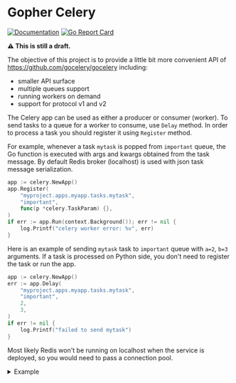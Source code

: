 # Gopher Celery

[![Documentation](https://godoc.org/github.com/marselester/gopher-celery?status.svg)](https://pkg.go.dev/github.com/marselester/gopher-celery)
[![Go Report Card](https://goreportcard.com/badge/github.com/marselester/gopher-celery)](https://goreportcard.com/report/github.com/marselester/gopher-celery)

**⚠️ This is still a draft.**

The objective of this project is to provide
a little bit more convenient API of https://github.com/gocelery/gocelery including:

- smaller API surface
- multiple queues support
- running workers on demand
- support for protocol v1 and v2

The Celery app can be used as either a producer or consumer (worker).
To send tasks to a queue for a worker to consume, use `Delay` method.
In order to process a task you should register it using `Register` method.

For example, whenever a task `mytask` is popped from `important` queue,
the Go function is executed with args and kwargs obtained from the task message.
By default Redis broker (localhost) is used with json task message serialization.

```go
app := celery.NewApp()
app.Register(
	"myproject.apps.myapp.tasks.mytask",
	"important",
	func(p *celery.TaskParam) {},
)
if err := app.Run(context.Background()); err != nil {
	log.Printf("celery worker error: %v", err)
}
```

Here is an example of sending `mytask` task to `important` queue with `a=2`, `b=3` arguments.
If a task is processed on Python side,
you don't need to register the task or run the app.

```go
app := celery.NewApp()
err := app.Delay(
	"myproject.apps.myapp.tasks.mytask",
	"important",
	2,
	3,
)
if err != nil {
	log.Printf("failed to send mytask")
}
```

Most likely Redis won't be running on localhost when the service is deployed,
so you would need to pass a connection pool.

<details>

<summary>Example</summary>

```go
package main

import (
	"context"
	"os"
	"time"

	"github.com/go-kit/log"
	"github.com/go-kit/log/level"
	"github.com/gomodule/redigo/redis"
	celery "github.com/marselester/gopher-celery"
)

func main() {
	logger := log.NewJSONLogger(log.NewSyncWriter(os.Stderr))

	pool := redis.Pool{
		Dial: func() (redis.Conn, error) {
			c, err := redis.DialURL(
				"redis://my-redis",
				redis.DialConnectTimeout(5*time.Second),
			)
			if err != nil {
				level.Error(logger).Log("msg", "Redis dial failed", "err", err)
			}
			return c, err
		},
		// Check the health of an idle connection before using.
		TestOnBorrow: func(c redis.Conn, t time.Time) error {
			_, err := c.Do("PING")
			return err
		},
		// Maximum number of idle connections in the pool.
		MaxIdle: 3,
		// Close connections after remaining idle for given duration.
		IdleTimeout: 5 * time.Minute,
	}
	c := pool.Get()
	if _, err := c.Do("PING"); err != nil {
		level.Error(logger).Log("msg", "Redis connection failed", "err", err)
		return
	}
	c.Close()

	app := celery.NewApp(
		celery.WithRedisBroker(&pool),
		celery.WithLogger(logger),
		celery.WithMaxWorkers(celery.DefaultMaxWorkers),
	)
	// Use the app...
}
```

</details>
